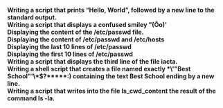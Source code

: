 **Writing a script that prints “Hello, World”, followed by a new line to the standard output.**<br>
**Writing a script that displays a confused smiley "(Ôo)'**<br>
**Displaying the content of the /etc/passwd file.**<br>
**Displaying the content of /etc/passwd and /etc/hosts**<br>
**Displaying the last 10 lines of /etc/passwd**<br>
**Displaying the first 10 lines of /etc/passwd**<br>
**Writing a script that displays the third line of the file iacta.**<br>
**Writing a shell script that creates a file named exactly \*\\'"Best School"\'\\*$\?\*\*\*\*\*:) containing the text Best School ending by a new line.**<br>
**Writing a script that writes into the file ls_cwd_content the result of the command ls -la.**<br>
